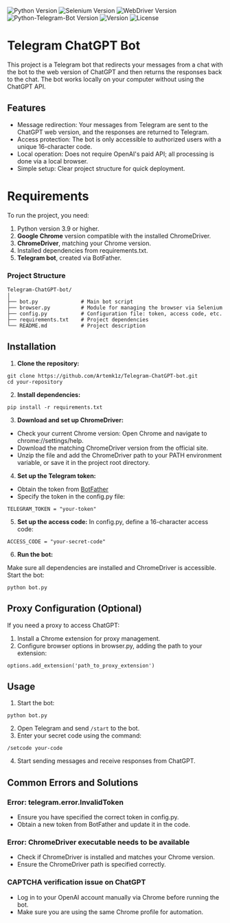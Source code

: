 <p align="left">
   <img src="https://img.shields.io/badge/Python-3.9+-blue" alt="Python Version">
  <img src="https://img.shields.io/badge/Selenium-4.9.0-blue" alt="Selenium Version">
  <img src="https://img.shields.io/badge/WebDriver-4.8.1-blue" alt="WebDriver Version">
  <img src="https://img.shields.io/badge/PythonTelegramBot-20.1-blue" alt="Python-Telegram-Bot Version">
   <img src="https://img.shields.io/badge/Version-v0.1-blue" alt="Version">
   <img src="https://img.shields.io/badge/License-MIT-blue" alt="License">
</p>

# Telegram ChatGPT Bot
This project is a Telegram bot that redirects your messages from a chat with the bot to the web version of ChatGPT and then returns the responses back to the chat. The bot works locally on your computer without using the ChatGPT API.

## Features
- Message redirection: Your messages from Telegram are sent to the ChatGPT web version, and the responses are returned to Telegram.
- Access protection: The bot is only accessible to authorized users with a unique 16-character code.
- Local operation: Does not require OpenAI's paid API; all processing is done via a local browser.
- Simple setup: Clear project structure for quick deployment.

# Requirements
To run the project, you need:

1. Python version 3.9 or higher.
2. **Google Chrome** version compatible with the installed ChromeDriver.
3. **ChromeDriver**, matching your Chrome version.
4. Installed dependencies from requirements.txt.
5. **Telegram bot**, created via BotFather.

### Project Structure
```
Telegram-ChatGPT-bot/
│
├── bot.py              # Main bot script
├── browser.py          # Module for managing the browser via Selenium
├── config.py           # Configuration file: token, access code, etc.
├── requirements.txt    # Project dependencies
└── README.md           # Project description

```

## Installation
1. **Clone the repository:**
```
git clone https://github.com/Artemk1z/Telegram-ChatGPT-bot.git
cd your-repository
```

2. **Install dependencies:**
```
pip install -r requirements.txt
```

3. **Download and set up ChromeDriver:**
- Check your current Chrome version:
  Open Chrome and navigate to chrome://settings/help.
- Download the matching ChromeDriver version from the official site.
- Unzip the file and add the ChromeDriver path to your PATH environment variable, or save it in the project root directory.

4. **Set up the Telegram token:**
- Obtain the token from [BotFather](https://t.me/BotFather)
- Specify the token in the config.py file:
```
TELEGRAM_TOKEN = "your-token"
```

5. **Set up the access code:**
In config.py, define a 16-character access code:
```
ACCESS_CODE = "your-secret-code"
```
6. **Run the bot:**

Make sure all dependencies are installed and ChromeDriver is accessible. Start the bot:
```
python bot.py
```

## Proxy Configuration (Optional)
If you need a proxy to access ChatGPT:
  1. Install a Chrome extension for proxy management.
  2. Configure browser options in browser.py, adding the path to your extension:
```
options.add_extension('path_to_proxy_extension')
```

## Usage
1. Start the bot:
```
python bot.py
```
2. Open Telegram and send ```/start``` to the bot.
3. Enter your secret code using the command:
```
/setcode your-code
```
4. Start sending messages and receive responses from ChatGPT.

## Common Errors and Solutions
### Error: telegram.error.InvalidToken
- Ensure you have specified the correct token in config.py.
- Obtain a new token from BotFather and update it in the code.
### Error: ChromeDriver executable needs to be available
- Check if ChromeDriver is installed and matches your Chrome version.
- Ensure the ChromeDriver path is specified correctly.
### CAPTCHA verification issue on ChatGPT
- Log in to your OpenAI account manually via Chrome before running the bot.
- Make sure you are using the same Chrome profile for automation.

